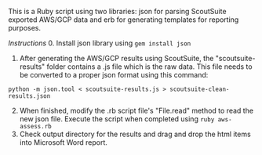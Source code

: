 This is a Ruby script using two libraries: json for parsing ScoutSuite exported AWS/GCP data and erb for generating templates for reporting purposes.

*Instructions*
0. Install json library using `gem install json`
1. After generating the AWS/GCP results using ScoutSuite, the "scoutsuite-results" folder contains a .js file which is the raw data. This file needs
   to be converted to a proper json format using this command:
```
python -m json.tool < scoutsuite-results.js > scoutsuite-clean-results.json
```
2. When finished, modify the .rb script file's "File.read" method to read the new json file. Execute the script when completed using `ruby
   aws-assess.rb`
3. Check output directory for the results and drag and drop the html items into Microsoft Word report.
